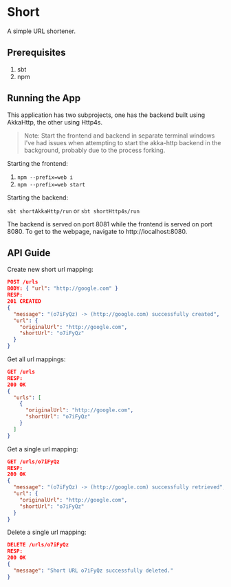 # Short

A simple URL shortener.

## Prerequisites

1. sbt
2. npm

## Running the App

This application has two subprojects, one has the backend built using
AkkaHttp, the other using Http4s.

> Note: Start the frontend and backend in separate terminal windows
> I've had issues when attempting to start the akka-http backend
> in the background, probably due to the process forking.

Starting the frontend:

1. `npm --prefix=web i`
2. `npm --prefix=web start`

Starting the backend:

`sbt shortAkkaHttp/run` or `sbt shortHttp4s/run`

The backend is served on port 8081 while the frontend is served
on port 8080. To get to the webpage, navigate to http://localhost:8080.

## API Guide

Create new short url mapping:
```json
POST /urls
BODY: { "url": "http://google.com" }
RESP:
201 CREATED
{
  "message": "(o7iFyQz) -> (http://google.com) successfully created",
  "url": {
    "originalUrl": "http://google.com",
    "shortUrl": "o7iFyQz"
  }
}
```

Get all url mappings:
```json
GET /urls
RESP:
200 OK
{
  "urls": [
    {
      "originalUrl": "http://google.com",
      "shortUrl": "o7iFyQz"
    }
  ]
}
```

Get a single url mapping:
```json
GET /urls/o7iFyQz
RESP:
200 OK
{
  "message": "(o7iFyQz) -> (http://google.com) successfully retrieved",
  "url": {
    "originalUrl": "http://google.com",
    "shortUrl": "o7iFyQz"
  }
}
```

Delete a single url mapping:
```json
DELETE /urls/o7iFyQz
RESP:
200 OK
{
  "message": "Short URL o7iFyQz successfully deleted."
}
```
